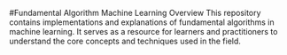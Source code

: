 #Fundamental Algorithm Machine Learning Overview
This repository contains implementations and explanations of fundamental algorithms in machine learning. It serves as a resource for learners and practitioners to understand the core concepts and techniques used in the field.
